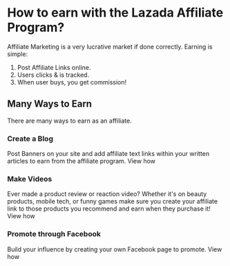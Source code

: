 # How to earn with the Lazada Affiliate Program?
Affiliate Marketing is a very lucrative market if done correctly. Earning is simple:

1. Post Affiliate Links online.
2. Users clicks & is tracked.
3. When user buys, you get commission!

## Many Ways to Earn

There are many ways to earn as an affiliate.
### Create a Blog

Post Banners on your site and add affiliate text links within your written articles to earn from the affiliate program. View how

### Make Videos

Ever made a product review or reaction video? Whether it's on beauty products, mobile tech, or funny games make sure you create your affiliate link to those products you recommend and earn when they purchase it! View how


### Promote through Facebook

Build your influence by creating your own Facebook page to promote. View how
